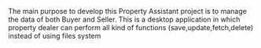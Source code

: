 The main purpose to develop this Property Assistant  project is to manage the data of both Buyer and Seller. This is a desktop application in which property dealer can perform all kind of functions (save,update,fetch,delete) instead of using files system
